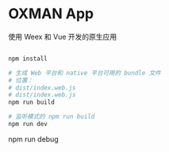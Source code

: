 # OXMAN App

使用 Weex 和 Vue 开发的原生应用

``` bash

npm install

# 生成 Web 平台和 native 平台可用的 bundle 文件
# 位置：
# dist/index.web.js
# dist/index.web.js
npm run build

# 监听模式的 npm run build
npm run dev

```
npm run debug

